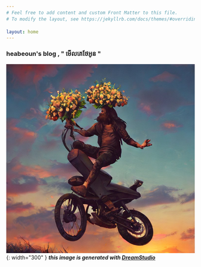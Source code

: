 ```yaml
---
# Feel free to add content and custom Front Matter to this file.
# To modify the layout, see https://jekyllrb.com/docs/themes/#overriding-theme-defaults

layout: home
---
```


### heabeoun's blog , ​"​​ មេីលគេថែអូន "
![image](\assets\img\jesus2.jpg){: width="300" }
***this image is generated with [DreamStudio](https://beta.dreamstudio.ai/home)***

